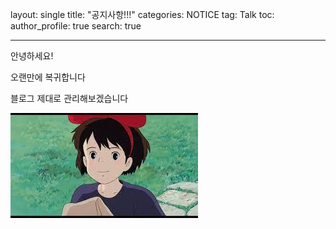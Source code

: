 layout: single
title: "공지사항!!!"
categories: NOTICE
tag: Talk
toc: 
author_profile: true
search: true

---



안녕하세요!

오랜만에 복귀합니다

블로그 제대로 관리해보겠습니다



![다운로드](../../images/다운로드.jpg)